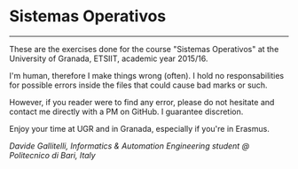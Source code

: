 # Sistemas Operativos


---------------------------------------

These are the exercises done for the course "Sistemas Operativos" at the University of Granada, ETSIIT, academic year 2015/16.
<p>
I'm human, therefore I make things wrong (often). I hold no responsabilities for possible errors inside the files that could cause bad marks or such.<p>
However, if you reader were to find any error, please do not hesitate and contact me directly with a PM on GitHub. I guarantee discretion. <p><p>

Enjoy your time at UGR and in Granada, especially if you're in Erasmus.<p><p><p>

<i>Davide Gallitelli, Informatics & Automation Engineering student @ Politecnico di Bari, Italy</i>